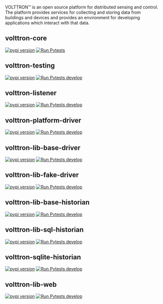 
VOLTTRON™ is an open source platform for distributed sensing and control. The platform provides services for collecting and storing data from buildings and devices and provides an environment for developing applications which interact with that data.
## volttron-core

[![pypi version](https://img.shields.io/pypi/v/volttron.svg)](https://pypi.org/project/volttron/)
[![Run Pytests](https://github.com/eclipse-volttron/volttron-core/actions/workflows/run-tests.yml/badge.svg)](https://github.com/eclipse-volttron/volttron-core/actions/workflows/run-tests.yml)

## volttron-testing

[![pypi version](https://img.shields.io/pypi/v/volttron-testing.svg)](https://pypi.org/project/volttron-testing/)
[![Run Pytests develop](https://github.com/eclipse-volttron/volttron-testing/actions/workflows/run-tests.yml/badge.svg)](https://github.com/eclipse-volttron/volttron-testing/actions/workflows/run-tests.yml?query=branch%3Adevelop++)

## volttron-listener

[![pypi version](https://img.shields.io/pypi/v/volttron-listener.svg)](https://pypi.org/project/volttron-listener/)
[![Run Pytests develop](https://github.com/eclipse-volttron/volttron-listener/actions/workflows/run-tests.yml/badge.svg)](https://github.com/eclipse-volttron/volttron-listener/actions/workflows/run-tests.yml?query=branch%3Adevelop++)

## volttron-platform-driver

[![pypi version](https://img.shields.io/pypi/v/volttron-platform-driver.svg)](https://pypi.org/project/volttron-platform-driver/)
[![Run Pytests develop](https://github.com/eclipse-volttron/volttron-platform-driver/actions/workflows/run-tests.yml/badge.svg)](https://github.com/eclipse-volttron/volttron-platform-driver/actions/workflows/run-tests.yml?query=branch%3Adevelop++)

## volttron-lib-base-driver

[![pypi version](https://img.shields.io/pypi/v/volttron-lib-base-driver.svg)](https://pypi.org/project/volttron-lib-base-driver/)
[![Run Pytests develop](https://github.com/eclipse-volttron/volttron-lib-base-driver/actions/workflows/run-tests.yml/badge.svg)](https://github.com/eclipse-volttron/volttron-lib-base-driver/actions/workflows/run-tests.yml?query=branch%3Adevelop++)

## volttron-lib-fake-driver

[![pypi version](https://img.shields.io/pypi/v/volttron-lib-fake-driver.svg)](https://pypi.org/project/volttron-lib-fake-driver/)
[![Run Pytests develop](https://github.com/eclipse-volttron/volttron-lib-fake-driver/actions/workflows/run-tests.yml/badge.svg)](https://github.com/eclipse-volttron/volttron-lib-fake-driver/actions/workflows/run-tests.yml?query=branch%3Adevelop++)

## volttron-lib-base-historian

[![pypi version](https://img.shields.io/pypi/v/volttron-lib-base-historian.svg)](https://pypi.org/project/volttron-lib-base-historian/)
[![Run Pytests develop](https://github.com/eclipse-volttron/volttron-lib-base-historian/actions/workflows/run-tests.yml/badge.svg)](https://github.com/eclipse-volttron/volttron-lib-base-historian/actions/workflows/run-tests.yml?query=branch%3Adevelop++)

## volttron-lib-sql-historian

[![pypi version](https://img.shields.io/pypi/v/volttron-lib-sql-historian.svg)](https://pypi.org/project/volttron-lib-sql-historian/)
[![Run Pytests develop](https://github.com/eclipse-volttron/volttron-lib-sql-historian/actions/workflows/run-tests.yml/badge.svg)](https://github.com/eclipse-volttron/volttron-lib-sql-historian/actions/workflows/run-tests.yml?query=branch%3Adevelop++)

## volttron-sqlite-historian

[![pypi version](https://img.shields.io/pypi/v/volttron-sqlite-historian.svg)](https://pypi.org/project/volttron-sqlite-historian/)
[![Run Pytests develop](https://github.com/eclipse-volttron/volttron-sqlite-historian/actions/workflows/run-tests.yml/badge.svg)](https://github.com/eclipse-volttron/volttron-sqlite-historian/actions/workflows/run-tests.yml?query=branch%3Adevelop++)

## volttron-lib-web

[![pypi version](https://img.shields.io/pypi/v/volttron-lib-web.svg)](https://pypi.org/project/volttron-lib-web/)
[![Run Pytests develop](https://github.com/eclipse-volttron/volttron-lib-web/actions/workflows/run-tests.yml/badge.svg)](https://github.com/eclipse-volttron/volttron-lib-web/actions/workflows/run-tests.yml?query=branch%3Adevelop++)


